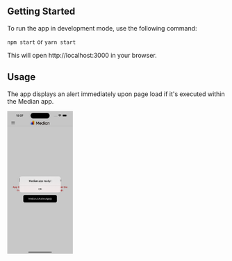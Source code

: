 ## Getting Started

To run the app in development mode, use the following command:

`npm start`
or
`yarn start`

This will open http://localhost:3000 in your browser.

## Usage

The app displays an alert immediately upon page load if it's executed within the Median app.

<img src="public/screenshot.png" alt="App Screenshot" width="30%" height="auto">
